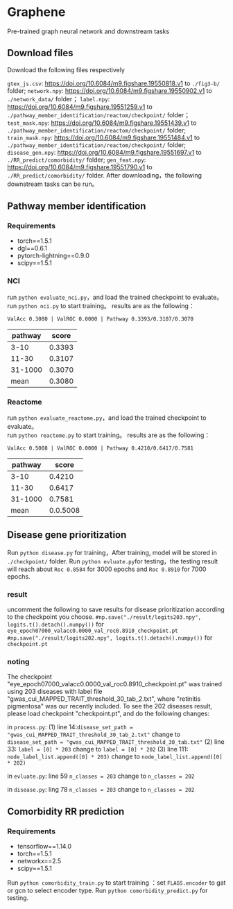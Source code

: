 # Graphene
Pre-trained graph neural network and downstream tasks

## Download files
Download the following files respectively 

`gtex_js.csv`: https://doi.org/10.6084/m9.figshare.19550818.v1  to `./fig3-b/` folder;
`network.npy`: https://doi.org/10.6084/m9.figshare.19550902.v1  to `./network_data/` folder；
`label.npy`: https://doi.org/10.6084/m9.figshare.19551259.v1 to `./pathway_member_identification/reactom/checkpoint/` folder；
`test_mask.npy`: https://doi.org/10.6084/m9.figshare.19551439.v1 to `./pathway_member_identification/reactom/checkpoint/` folder;
`train_mask.npy`: https://doi.org/10.6084/m9.figshare.19551484.v1 to `./pathway_member_identification/reactom/checkpoint/` folder;
`disease_gen.npy`: https://doi.org/10.6084/m9.figshare.19551697.v1 to `./RR_predict/comorbidity/` folder;
`gen_feat.npy`: https://doi.org/10.6084/m9.figshare.19551790.v1 to `./RR_predict/comorbidity/` folder.
After downloading，the following downstream tasks can be run。
## Pathway member identification
### Requirements
- torch==1.5.1
- dgl==0.6.1
- pytorch-lightning==0.9.0
- scipy==1.5.1
### NCI
run `python evaluate_nci.py`，and load the trained checkpoint to evaluate。 
run  `python nci.py` to start training。
results are as the following：
```
ValAcc 0.3080 | ValROC 0.0000 | Pathway 0.3393/0.3107/0.3070
```

| pathway | score |  
|  ----  | ----  | 
| 3-10 | 0.3393 |  
| 11-30 | 0.3107  |  
| 31-1000 | 0.3070 |
| mean | 0.3080 |

### Reactome
run `python evaluate_reactome.py`，and load the trained checkpoint to evaluate。  
run  `python reactome.py` to start training。
results are as the following：
```
ValAcc 0.5008 | ValROC 0.0000 | Pathway 0.4210/0.6417/0.7581
```

| pathway | score |  
|  ----  | ----  | 
| 3-10 | 0.4210 |  
| 11-30 | 0.6417  |  
| 31-1000 | 0.7581 |
| mean | 0.0.5008 |


## Disease gene prioritization
Run `python disease.py` for training，After training, model will be stored in `./checkpoint/` folder.
Run `python evluate.py`for testing，the testing result will reach about `Roc 0.8584` for 3000 epochs and `Roc 0.8910` for 7000 epochs.

### result
uncomment the following to save results for disease prioritization according to the checkpoint you choose.
`#np.save("./result/logits203.npy", logits.t().detach().numpy())` for `eye_epoch07000_valacc0.0000_val_roc0.8910_checkpoint.pt`
`#np.save("./result/logits202.npy", logits.t().detach().numpy())` for `checkpoint.pt`

### noting
The checkpoint "eye_epoch07000_valacc0.0000_val_roc0.8910_checkpoint.pt" was trained using 203 diseases with label file
"gwas_cui_MAPPED_TRAIT_threshold_30_tab_2.txt", where "retinitis pigmentosa" was our recently included. 
To see the 202 diseases result, please load checkpoint "checkpoint.pt", and do the following changes:

in `process.py`:
(1) line 14:`disease_set_path = "gwas_cui_MAPPED_TRAIT_threshold_30_tab_2.txt"` change to
`disease_set_path = "gwas_cui_MAPPED_TRAIT_threshold_30_tab.txt"`
(2) line 33: `label = [0] * 203`  change to `label = [0] * 202`
(3) line 111: `node_label_list.append([0] * 203)` change to `node_label_list.append([0] * 202)`

in `evluate.py`:
line 59 `n_classes = 203` change to `n_classes = 202`

in `disease.py`:
ling 78 `n_classes = 203` change to `n_classes = 202`

## Comorbidity RR prediction
### Requirements
- tensorflow==1.14.0
- torch==1.5.1
- networkx==2.5
- scipy==1.5.1

Run `python comorbidity_train.py` to start training ：set `FLAGS.encoder` to gat or gcn to select encoder type.
Run `python comorbidity_predict.py` for testing.
